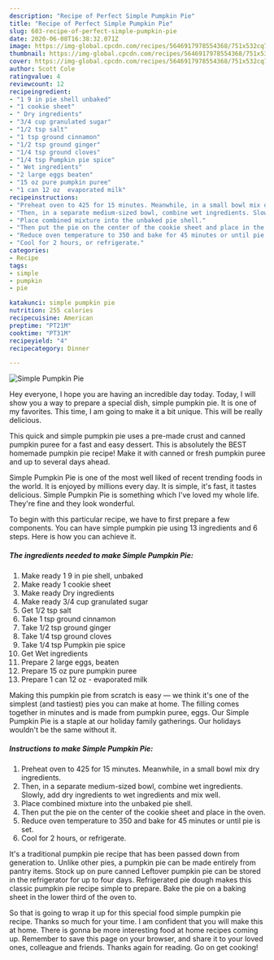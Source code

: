 ```yaml
---
description: "Recipe of Perfect Simple Pumpkin Pie"
title: "Recipe of Perfect Simple Pumpkin Pie"
slug: 603-recipe-of-perfect-simple-pumpkin-pie
date: 2020-06-08T16:38:32.071Z
image: https://img-global.cpcdn.com/recipes/5646917978554368/751x532cq70/simple-pumpkin-pie-recipe-main-photo.jpg
thumbnail: https://img-global.cpcdn.com/recipes/5646917978554368/751x532cq70/simple-pumpkin-pie-recipe-main-photo.jpg
cover: https://img-global.cpcdn.com/recipes/5646917978554368/751x532cq70/simple-pumpkin-pie-recipe-main-photo.jpg
author: Scott Cole
ratingvalue: 4
reviewcount: 12
recipeingredient:
- "1 9 in pie shell unbaked"
- "1 cookie sheet"
- " Dry ingredients"
- "3/4 cup granulated sugar"
- "1/2 tsp salt"
- "1 tsp ground cinnamon"
- "1/2 tsp ground ginger"
- "1/4 tsp ground cloves"
- "1/4 tsp Pumpkin pie spice"
- " Wet ingredients"
- "2 large eggs beaten"
- "15 oz pure pumpkin puree"
- "1 can 12 oz  evaporated milk"
recipeinstructions:
- "Preheat oven to 425 for 15 minutes. Meanwhile, in a small bowl mix dry ingredients."
- "Then, in a separate medium-sized bowl, combine wet ingredients. Slowly, add dry ingredients to wet ingredients and mix well."
- "Place combined mixture into the unbaked pie shell."
- "Then put the pie on the center of the cookie sheet and place in the oven."
- "Reduce oven temperature to 350 and bake for 45 minutes or until pie is set."
- "Cool for 2 hours, or refrigerate."
categories:
- Recipe
tags:
- simple
- pumpkin
- pie

katakunci: simple pumpkin pie 
nutrition: 255 calories
recipecuisine: American
preptime: "PT21M"
cooktime: "PT31M"
recipeyield: "4"
recipecategory: Dinner

---
```



![Simple Pumpkin Pie](https://img-global.cpcdn.com/recipes/5646917978554368/751x532cq70/simple-pumpkin-pie-recipe-main-photo.jpg)

Hey everyone, I hope you are having an incredible day today. Today, I will show you a way to prepare a special dish, simple pumpkin pie. It is one of my favorites. This time, I am going to make it a bit unique. This will be really delicious.

This quick and simple pumpkin pie uses a pre-made crust and canned pumpkin puree for a fast and easy dessert. This is absolutely the BEST homemade pumpkin pie recipe! Make it with canned or fresh pumpkin puree and up to several days ahead.

Simple Pumpkin Pie is one of the most well liked of recent trending foods in the world. It is enjoyed by millions every day. It is simple, it's fast, it tastes delicious. Simple Pumpkin Pie is something which I've loved my whole life. They're fine and they look wonderful.


To begin with this particular recipe, we have to first prepare a few components. You can have simple pumpkin pie using 13 ingredients and 6 steps. Here is how you can achieve it.

<!--inarticleads1-->

##### The ingredients needed to make Simple Pumpkin Pie:

1. Make ready 1 9 in pie shell, unbaked
1. Make ready 1 cookie sheet
1. Make ready  Dry ingredients
1. Make ready 3/4 cup granulated sugar
1. Get 1/2 tsp salt
1. Take 1 tsp ground cinnamon
1. Take 1/2 tsp ground ginger
1. Take 1/4 tsp ground cloves
1. Take 1/4 tsp Pumpkin pie spice
1. Get  Wet ingredients
1. Prepare 2 large eggs, beaten
1. Prepare 15 oz pure pumpkin puree
1. Prepare 1 can 12 oz - evaporated milk


Making this pumpkin pie from scratch is easy — we think it&#39;s one of the simplest (and tastiest) pies you can make at home. The filling comes together in minutes and is made from pumpkin puree, eggs. Our Simple Pumpkin Pie is a staple at our holiday family gatherings. Our holidays wouldn&#39;t be the same without it. 

<!--inarticleads2-->

##### Instructions to make Simple Pumpkin Pie:

1. Preheat oven to 425 for 15 minutes. Meanwhile, in a small bowl mix dry ingredients.
1. Then, in a separate medium-sized bowl, combine wet ingredients. Slowly, add dry ingredients to wet ingredients and mix well.
1. Place combined mixture into the unbaked pie shell.
1. Then put the pie on the center of the cookie sheet and place in the oven.
1. Reduce oven temperature to 350 and bake for 45 minutes or until pie is set.
1. Cool for 2 hours, or refrigerate.


It&#39;s a traditional pumpkin pie recipe that has been passed down from generation to. Unlike other pies, a pumpkin pie can be made entirely from pantry items. Stock up on pure canned Leftover pumpkin pie can be stored in the refrigerator for up to four days. Refrigerated pie dough makes this classic pumpkin pie recipe simple to prepare. Bake the pie on a baking sheet in the lower third of the oven to. 

So that is going to wrap it up for this special food simple pumpkin pie recipe. Thanks so much for your time. I am confident that you will make this at home. There is gonna be more interesting food at home recipes coming up. Remember to save this page on your browser, and share it to your loved ones, colleague and friends. Thanks again for reading. Go on get cooking!
